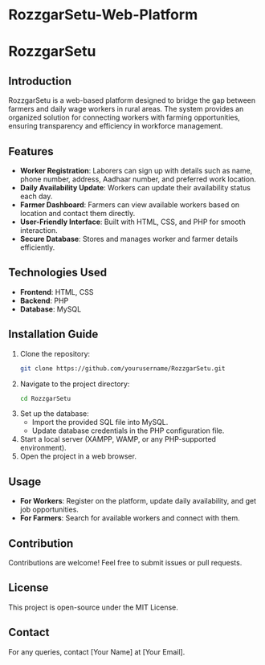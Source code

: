 # RozzgarSetu-Web-Platform

# RozzgarSetu

## Introduction
RozzgarSetu is a web-based platform designed to bridge the gap between farmers and daily wage workers in rural areas. The system provides an organized solution for connecting workers with farming opportunities, ensuring transparency and efficiency in workforce management.

## Features
- **Worker Registration**: Laborers can sign up with details such as name, phone number, address, Aadhaar number, and preferred work location.
- **Daily Availability Update**: Workers can update their availability status each day.
- **Farmer Dashboard**: Farmers can view available workers based on location and contact them directly.
- **User-Friendly Interface**: Built with HTML, CSS, and PHP for smooth interaction.
- **Secure Database**: Stores and manages worker and farmer details efficiently.

## Technologies Used
- **Frontend**: HTML, CSS
- **Backend**: PHP
- **Database**: MySQL

## Installation Guide
1. Clone the repository:
   ```sh
   git clone https://github.com/yourusername/RozzgarSetu.git
   ```
2. Navigate to the project directory:
   ```sh
   cd RozzgarSetu
   ```
3. Set up the database:
   - Import the provided SQL file into MySQL.
   - Update database credentials in the PHP configuration file.
4. Start a local server (XAMPP, WAMP, or any PHP-supported environment).
5. Open the project in a web browser.

## Usage
- **For Workers**: Register on the platform, update daily availability, and get job opportunities.
- **For Farmers**: Search for available workers and connect with them.

## Contribution
Contributions are welcome! Feel free to submit issues or pull requests.

## License
This project is open-source under the MIT License.

## Contact
For any queries, contact [Your Name] at [Your Email].

